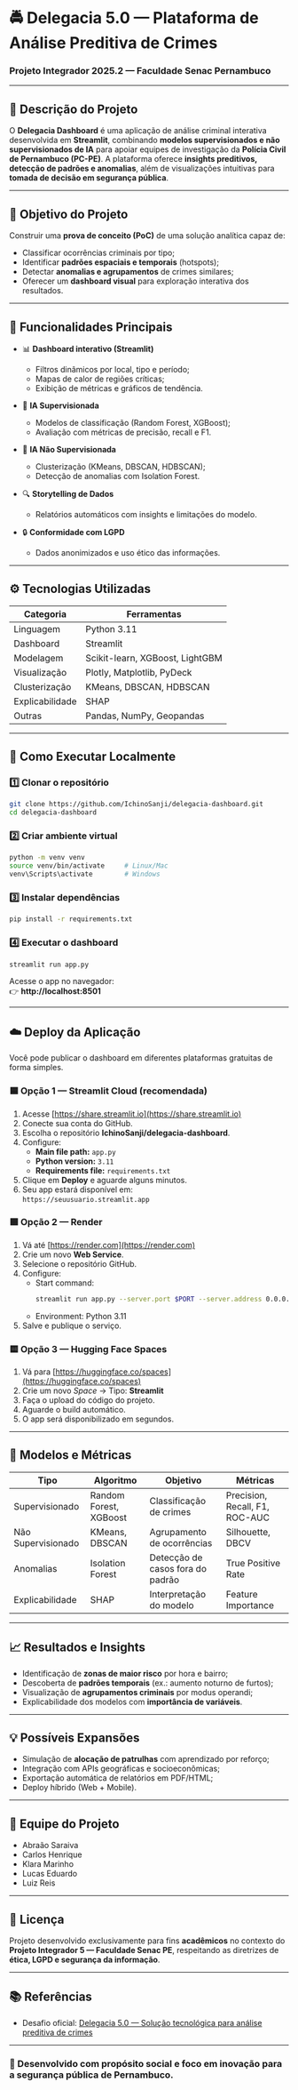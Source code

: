 # 🚔 Delegacia 5.0 — Plataforma de Análise Preditiva de Crimes

### Projeto Integrador 2025.2 — Faculdade Senac Pernambuco  

---

## 📘 Descrição do Projeto

O **Delegacia Dashboard** é uma aplicação de análise criminal interativa desenvolvida em **Streamlit**, combinando **modelos supervisionados e não supervisionados de IA** para apoiar equipes de investigação da **Polícia Civil de Pernambuco (PC-PE)**. A plataforma oferece **insights preditivos, detecção de padrões e anomalias**, além de visualizações intuitivas para **tomada de decisão em segurança pública**.

---

## 🎯 Objetivo do Projeto

Construir uma **prova de conceito (PoC)** de uma solução analítica capaz de:
- Classificar ocorrências criminais por tipo;
- Identificar **padrões espaciais e temporais** (hotspots);
- Detectar **anomalias e agrupamentos** de crimes similares;
- Oferecer um **dashboard visual** para exploração interativa dos resultados.

---

## 🧩 Funcionalidades Principais

- 📊 **Dashboard interativo (Streamlit)**
  - Filtros dinâmicos por local, tipo e período;
  - Mapas de calor de regiões críticas;
  - Exibição de métricas e gráficos de tendência.

- 🧠 **IA Supervisionada**
  - Modelos de classificação (Random Forest, XGBoost);
  - Avaliação com métricas de precisão, recall e F1.

- 🧭 **IA Não Supervisionada**
  - Clusterização (KMeans, DBSCAN, HDBSCAN);
  - Detecção de anomalias com Isolation Forest.

- 🔍 **Storytelling de Dados**
  - Relatórios automáticos com insights e limitações do modelo.

- 🔒 **Conformidade com LGPD**
  - Dados anonimizados e uso ético das informações.

---

## ⚙️ Tecnologias Utilizadas

| Categoria | Ferramentas |
|------------|-------------|
| Linguagem | Python 3.11 |
| Dashboard | Streamlit |
| Modelagem | Scikit-learn, XGBoost, LightGBM |
| Visualização | Plotly, Matplotlib, PyDeck |
| Clusterização | KMeans, DBSCAN, HDBSCAN |
| Explicabilidade | SHAP |
| Outras | Pandas, NumPy, Geopandas |

---

## 🚀 Como Executar Localmente

### 1️⃣ Clonar o repositório
```bash
git clone https://github.com/IchinoSanji/delegacia-dashboard.git
cd delegacia-dashboard
```

### 2️⃣ Criar ambiente virtual
```bash
python -m venv venv
source venv/bin/activate     # Linux/Mac
venv\Scripts\activate        # Windows
```

### 3️⃣ Instalar dependências
```bash
pip install -r requirements.txt
```

### 4️⃣ Executar o dashboard
```bash
streamlit run app.py
```

Acesse o app no navegador:  
👉 **http://localhost:8501**

---

## ☁️ Deploy da Aplicação

Você pode publicar o dashboard em diferentes plataformas gratuitas de forma simples.

### 🟦 **Opção 1 — Streamlit Cloud (recomendada)**
1. Acesse [https://share.streamlit.io](https://share.streamlit.io)
2. Conecte sua conta do GitHub.
3. Escolha o repositório **IchinoSanji/delegacia-dashboard**.
4. Configure:
   - **Main file path:** `app.py`
   - **Python version:** `3.11`
   - **Requirements file:** `requirements.txt`
5. Clique em **Deploy** e aguarde alguns minutos.
6. Seu app estará disponível em:  
   `https://seuusuario.streamlit.app`

### 🟪 **Opção 2 — Render**
1. Vá até [https://render.com](https://render.com)
2. Crie um novo **Web Service**.
3. Selecione o repositório GitHub.
4. Configure:
   - Start command:  
     ```bash
     streamlit run app.py --server.port $PORT --server.address 0.0.0.0
     ```
   - Environment: Python 3.11
5. Salve e publique o serviço.

### 🟨 **Opção 3 — Hugging Face Spaces**
1. Vá para [https://huggingface.co/spaces](https://huggingface.co/spaces)
2. Crie um novo *Space* → Tipo: **Streamlit**
3. Faça o upload do código do projeto.
4. Aguarde o build automático.
5. O app será disponibilizado em segundos.

---

## 🧮 Modelos e Métricas

| Tipo | Algoritmo | Objetivo | Métricas |
|------|------------|-----------|-----------|
| Supervisionado | Random Forest, XGBoost | Classificação de crimes | Precision, Recall, F1, ROC-AUC |
| Não Supervisionado | KMeans, DBSCAN | Agrupamento de ocorrências | Silhouette, DBCV |
| Anomalias | Isolation Forest | Detecção de casos fora do padrão | True Positive Rate |
| Explicabilidade | SHAP | Interpretação do modelo | Feature Importance |

---

## 📈 Resultados e Insights

- Identificação de **zonas de maior risco** por hora e bairro;  
- Descoberta de **padrões temporais** (ex.: aumento noturno de furtos);  
- Visualização de **agrupamentos criminais** por modus operandi;  
- Explicabilidade dos modelos com **importância de variáveis**.

---

## 💡 Possíveis Expansões

- Simulação de **alocação de patrulhas** com aprendizado por reforço;  
- Integração com APIs geográficas e socioeconômicas;  
- Exportação automática de relatórios em PDF/HTML;  
- Deploy híbrido (Web + Mobile).

---

## 👥 Equipe do Projeto

- Abraão Saraiva 
- Carlos Henrique
- Klara Marinho
- Lucas Eduardo
- Luiz Reis

---

## 📄 Licença

Projeto desenvolvido exclusivamente para fins **acadêmicos** no contexto do **Projeto Integrador 5 — Faculdade Senac PE**, respeitando as diretrizes de **ética, LGPD e segurança da informação**.

---

## 📚 Referências

- Desafio oficial: [Delegacia 5.0 — Solução tecnológica para análise preditiva de crimes](https://desafios.pe.gov.br/challenge?url=projeto-delegacia-50-solucao-tecnologica-para-analise-preditiva-de-crimes)

---

### 🧭 Desenvolvido com propósito social e foco em inovação para a segurança pública de Pernambuco.
